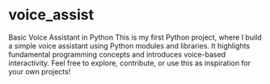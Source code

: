 # voice_assist
Basic Voice Assistant in Python This is my first Python project, where I build a simple voice assistant using Python modules and libraries. It highlights fundamental programming concepts and introduces voice-based interactivity.  Feel free to explore, contribute, or use this as inspiration for your own projects!
